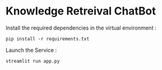 # Knowledge Retreival ChatBot

Install the required dependencies in the virtual environment :
```
pip install -r requirements.txt
```

Launch the Service :
```
streamlit run app.py
```